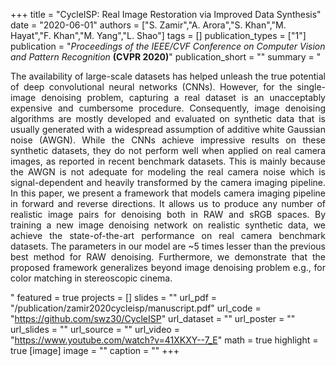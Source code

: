 +++
title = "CycleISP: Real Image Restoration via Improved Data Synthesis"
date = "2020-06-01"
authors = ["S. Zamir","A. Arora","S. Khan","M. Hayat","F. Khan","M. Yang","L. Shao"]
tags = []
publication_types = ["1"]
publication = "_Proceedings of the IEEE/CVF Conference on Computer Vision and Pattern Recognition_ **(CVPR 2020)**"
publication_short = ""
summary = " <p style='text-align: justify;'> The availability of large-scale datasets has helped unleash the true potential of deep convolutional neural networks (CNNs). However, for the single-image denoising problem, capturing a real dataset is an unacceptably expensive and cumbersome procedure. Consequently, image denoising algorithms are mostly developed and evaluated on synthetic data that is usually generated with a widespread assumption of additive white Gaussian noise (AWGN). While the CNNs achieve impressive results on these synthetic datasets, they do not perform well when applied on real camera images, as reported in recent benchmark datasets. This is mainly because the AWGN is not adequate for modeling the real camera noise which is signal-dependent and heavily transformed by the camera imaging pipeline. In this paper, we present a framework that models camera imaging pipeline in forward and reverse directions. It allows us to produce any number of realistic image pairs for denoising both in RAW and sRGB spaces. By training a new image denoising network on realistic synthetic data, we achieve the state-of-the-art performance on real camera benchmark datasets. The parameters in our model are ~5 times lesser than the previous best method for RAW denoising. Furthermore, we demonstrate that the proposed framework generalizes beyond image denoising problem e.g., for color matching in stereoscopic cinema.</p>"
featured = true
projects = []
slides = ""
url_pdf = "/publication/zamir2020cycleisp/manuscript.pdf"
url_code = "https://github.com/swz30/CycleISP"
url_dataset = ""
url_poster = ""
url_slides = ""
url_source = ""
url_video = "https://www.youtube.com/watch?v=41XKXY--7_E"
math = true
highlight = true
[image]
image = ""
caption = ""
+++


